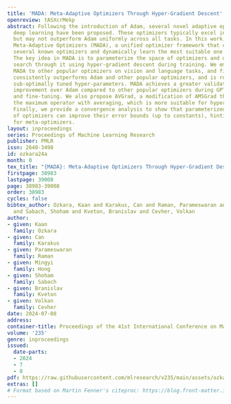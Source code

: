 ```yaml
---
title: 'MADA: Meta-Adaptive Optimizers Through Hyper-Gradient Descent'
openreview: tASXcrMekp
abstract: Following the introduction of Adam, several novel adaptive optimizers for
  deep learning have been proposed. These optimizers typically excel in some tasks
  but may not outperform Adam uniformly across all tasks. In this work, we introduce
  Meta-Adaptive Optimizers (MADA), a unified optimizer framework that can generalize
  several known optimizers and dynamically learn the most suitable one during training.
  The key idea in MADA is to parameterize the space of optimizers and dynamically
  search through it using hyper-gradient descent during training. We empirically compare
  MADA to other popular optimizers on vision and language tasks, and find that MADA
  consistently outperforms Adam and other popular optimizers, and is robust against
  sub-optimally tuned hyper-parameters. MADA achieves a greater validation performance
  improvement over Adam compared to other popular optimizers during GPT-2 training
  and fine-tuning. We also propose AVGrad, a modification of AMSGrad that replaces
  the maximum operator with averaging, which is more suitable for hyper-gradient optimization.
  Finally, we provide a convergence analysis to show that parameterized interpolations
  of optimizers can improve their error bounds (up to constants), hinting at an advantage
  for meta-optimizers.
layout: inproceedings
series: Proceedings of Machine Learning Research
publisher: PMLR
issn: 2640-3498
id: ozkara24a
month: 0
tex_title: "{MADA}: Meta-Adaptive Optimizers Through Hyper-Gradient Descent"
firstpage: 38983
lastpage: 39008
page: 38983-39008
order: 38983
cycles: false
bibtex_author: Ozkara, Kaan and Karakus, Can and Raman, Parameswaran and Hong, Mingyi
  and Sabach, Shoham and Kveton, Branislav and Cevher, Volkan
author:
- given: Kaan
  family: Ozkara
- given: Can
  family: Karakus
- given: Parameswaran
  family: Raman
- given: Mingyi
  family: Hong
- given: Shoham
  family: Sabach
- given: Branislav
  family: Kveton
- given: Volkan
  family: Cevher
date: 2024-07-08
address:
container-title: Proceedings of the 41st International Conference on Machine Learning
volume: '235'
genre: inproceedings
issued:
  date-parts:
  - 2024
  - 7
  - 8
pdf: https://raw.githubusercontent.com/mlresearch/v235/main/assets/ozkara24a/ozkara24a.pdf
extras: []
# Format based on Martin Fenner's citeproc: https://blog.front-matter.io/posts/citeproc-yaml-for-bibliographies/
---
```

